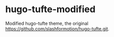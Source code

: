 # hugo-tufte-modified
Modified hugo-tufte theme, the original https://github.com/slashformotion/hugo-tufte.git.
